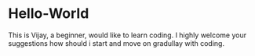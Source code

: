 # Hello-World
This is Vijay, a beginner, would like to learn coding. I highly welcome your suggestions how should i start and move on gradullay with coding.
